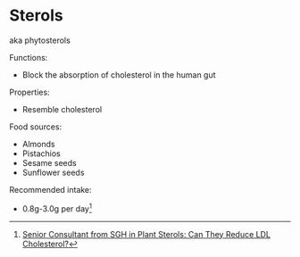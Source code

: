# Sterols

aka phytosterols

Functions:
* Block the absorption of cholesterol in the human gut

Properties:
* Resemble cholesterol

Food sources:
* Almonds
* Pistachios
* Sesame seeds
* Sunflower seeds

Recommended intake:
* 0.8g-3.0g per day[^1]

[^1]: [Senior Consultant from SGH in Plant Sterols: Can They Reduce LDL Cholesterol?](https://www.healthxchange.sg/high-cholesterol/essential-guide-high-cholesterol/plant-sterols-reduce-ldl-cholesterol)
